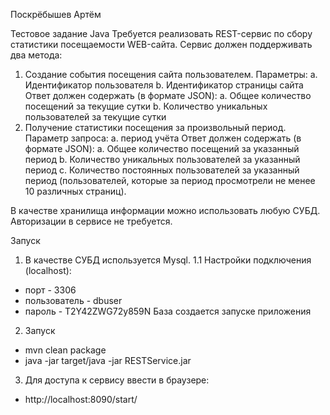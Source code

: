 Поскрёбышев Артём

Тестовое задание Java
Требуется реализовать REST-сервис по сбору статистики посещаемости WEB-сайта.
Сервис должен поддерживать два метода:
1. Создание события посещения сайта пользователем. Параметры:
a. Идентификатор пользователя
b. Идентификатор страницы сайта
Ответ должен содержать (в формате JSON):
a. Общее количество посещений за текущие сутки
b. Количество уникальных пользователей за текущие сутки
2. Получение статистики посещения за произвольный период. Параметр запроса:
a. период учёта
Ответ должен содержать (в формате JSON):
a. Общее количество посещений за указанный период
b. Количество уникальных пользователей за указанный период
c. Количество постоянных пользователей за указанный период
(пользователей, которые за период просмотрели не менее 10 различных
страниц).

В качестве хранилища информации можно использовать любую СУБД.
Авторизации в сервисе не требуется.

Запуск

1. В качестве СУБД используется Mysql.
1.1 Настройки подключения (localhost):
  * порт - 3306
  * пользователь - dbuser
  * пароль - T2Y42ZWG72y859N
База создается запуске приложения

2. Запуск
* mvn clean package 
* java -jar target/java -jar RESTService.jar

3. Для доступа к сервису ввести в браузере:
* http://localhost:8090/start/

